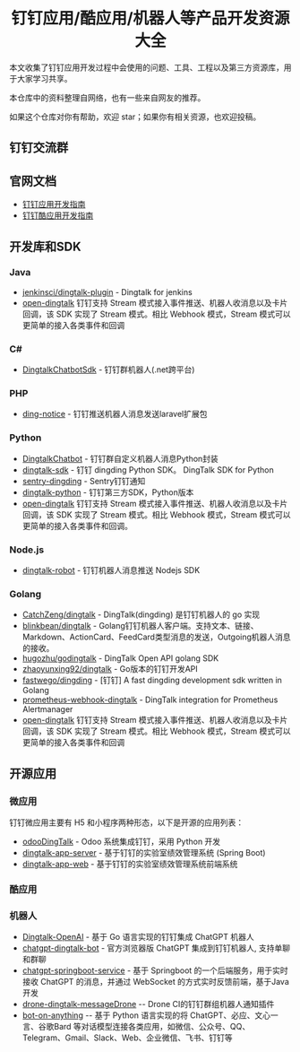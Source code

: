 <h1 align="center">钉钉应用/酷应用/机器人等产品开发资源大全</h1>


本文收集了钉钉应用开发过程中会使用的问题、工具、工程以及第三方资源库，用于大家学习共享。

本仓库中的资料整理自网络，也有一些来自网友的推荐。

如果这个仓库对你有帮助，欢迎 star；如果你有相关资源，也欢迎投稿。

## 钉钉交流群

## 官网文档

- [钉钉应用开发指南](https://open.dingtalk.com/document/orgapp/orgapp-development-process)
- [钉钉酷应用开发指南](https://open.dingtalk.com/document/orgapp/cool-application-overview)


## 开发库和SDK

### Java

- [jenkinsci/dingtalk-plugin](https://github.com/jenkinsci/dingtalk-plugin) - Dingtalk for jenkins
- [open-dingtalk](https://github.com/open-dingtalk/dingtalk-stream-sdk-java-quick-start) 钉钉支持 Stream 模式接入事件推送、机器人收消息以及卡片回调，该 SDK 实现了 Stream 模式。相比 Webhook 模式，Stream 模式可以更简单的接入各类事件和回调

### C#

- [DingtalkChatbotSdk](https://github.com/yuzd/DingtalkChatbotSdk) - 钉钉群机器人(.net跨平台)


### PHP

- [ding-notice](https://github.com/wowiwj/ding-notice) - 钉钉推送机器人消息发送laravel扩展包

### Python

- [DingtalkChatbot](https://github.com/zhuifengshen/DingtalkChatbot) - 钉钉群自定义机器人消息Python封装
- [dingtalk-sdk](https://github.com/007gzs/dingtalk-sdk) - 钉钉 dingding Python SDK。 DingTalk SDK for Python
- [sentry-dingding](https://github.com/aansheng/sentry-dingding) - Sentry钉钉通知
- [dingtalk-python](https://github.com/blackmatrix7/dingtalk-python) - 钉钉第三方SDK，Python版本
- [open-dingtalk](https://github.com/open-dingtalk/dingtalk-stream-sdk-python) 钉钉支持 Stream 模式接入事件推送、机器人收消息以及卡片回调，该 SDK 实现了 Stream 模式。相比 Webhook 模式，Stream 模式可以更简单的接入各类事件和回调。

### Node.js

- [dingtalk-robot](https://github.com/x-cold/dingtalk-robot) - 钉钉机器人消息推送 Nodejs SDK

### Golang

- [CatchZeng/dingtalk](https://github.com/CatchZeng/dingtalk) - DingTalk(dingding) 是钉钉机器人的 go 实现
- [blinkbean/dingtalk](https://github.com/blinkbean/dingtalk) - Golang钉钉机器人客户端。支持文本、链接、Markdown、ActionCard、FeedCard类型消息的发送，Outgoing机器人消息的接收。
- [hugozhu/godingtalk](https://github.com/hugozhu/godingtalk) - DingTalk Open API golang SDK
- [zhaoyunxing92/dingtalk](https://github.com/zhaoyunxing92/dingtalk) - Go版本的钉钉开发API
- [fastwego/dingding](https://github.com/fastwego/dingding) - [钉钉] A fast dingding development sdk written in Golang
- [prometheus-webhook-dingtalk](https://github.com/timonwong/prometheus-webhook-dingtalk) - DingTalk integration for Prometheus Alertmanager
- [open-dingtalk](https://github.com/open-dingtalk/dingtalk-stream-sdk-go) 钉钉支持 Stream 模式接入事件推送、机器人收消息以及卡片回调，该 SDK 实现了 Stream 模式。相比 Webhook 模式，Stream 模式可以更简单的接入各类事件和回调

## 开源应用

### 微应用

钉钉微应用主要有 H5 和小程序两种形态，以下是开源的应用列表：

- [odooDingTalk](https://github.com/suxuefeng20/odooDingTalk) - Odoo 系统集成钉钉，采用 Python 开发
- [dingtalk-app-server](https://github.com/nju-softeng/dingtalk-app-server) - 基于钉钉的实验室绩效管理系统 (Spring Boot)
- [dingtalk-app-web](https://github.com/nju-softeng/dingtalk-app-web)  - 基于钉钉的实验室绩效管理系统前端系统


### 酷应用

### 机器人

- [Dingtalk-OpenAI](https://github.com/ConnectAI-E/Dingtalk-OpenAI) - 基于 Go 语言实现的钉钉集成 ChatGPT 机器人
- [chatgpt-dingtalk-bot](https://github.com/anyidea/chatgpt-dingtalk-bot) - 官方浏览器版 ChatGPT 集成到钉钉机器人, 支持单聊和群聊
- [chatgpt-springboot-service](https://github.com/zccbbg/chatgpt-springboot-service) - 基于 Springboot 的一个后端服务，用于实时接收 ChatGPT 的消息，并通过 WebSocket 的方式实时反馈前端，基于Java开发
- [drone-dingtalk-messageDrone](https://github.com/lddsb/drone-dingtalk-messageDrone) -- Drone CI的钉钉群组机器人通知插件
- [bot-on-anything](https://github.com/zhayujie/bot-on-anything) -- 基于 Python 语言实现的将 ChatGPT、必应、文心一言、谷歌Bard 等对话模型连接各类应用，如微信、公众号、QQ、Telegram、Gmail、Slack、Web、企业微信、飞书、钉钉等


